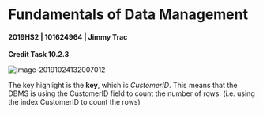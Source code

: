 # Fundamentals of Data Management

#### 2019HS2 |  101624964 | Jimmy Trac 

**Credit Task 10.2.3**

![image-20191024132007012](F:\repos\fundamentals-of-data-management\pt10.2.3c\pt10.2.3c.assets\image-20191024132007012.png)

The key highlight is the **key**, which is *CustomerID*. This means that the DBMS is using the CustomerID field to count the number of rows. (i.e. using the index CustomerID to count the rows)

